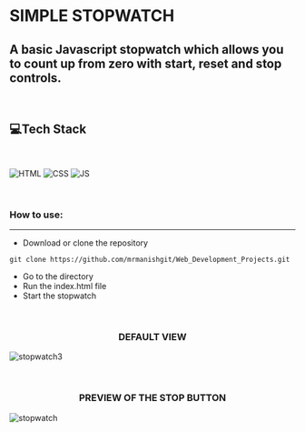 # SIMPLE STOPWATCH

## A basic Javascript stopwatch which allows you to count up from zero with start, reset and stop controls. 

<br>

## 💻Tech Stack
<br>

![HTML](https://img.shields.io/badge/html5%20-%23E34F26.svg?&style=for-the-badge&logo=html5&logoColor=white)
![CSS](https://img.shields.io/badge/css3%20-%231572B6.svg?&style=for-the-badge&logo=css3&logoColor=white)
![JS](https://img.shields.io/badge/javascript%20-%23323330.svg?&style=for-the-badge&logo=javascript&logoColor=%23F7DF1E)

<br>

### How to use:

---

- Download or clone the repository

```
git clone https://github.com/mrmanishgit/Web_Development_Projects.git
```

- Go to the directory
- Run the index.html file
- Start the stopwatch

<br>

<h3 align="center">DEFAULT VIEW</h3>

![stopwatch3](https://user-images.githubusercontent.com/56999749/124381007-da1aba80-dcdd-11eb-8b0a-630090aa9ac8.JPG)

<br>

<h3 align="center">PREVIEW OF THE STOP BUTTON</h3>

![stopwatch](https://user-images.githubusercontent.com/56999749/124381017-eb63c700-dcdd-11eb-9a40-182a13060c8e.JPG)
